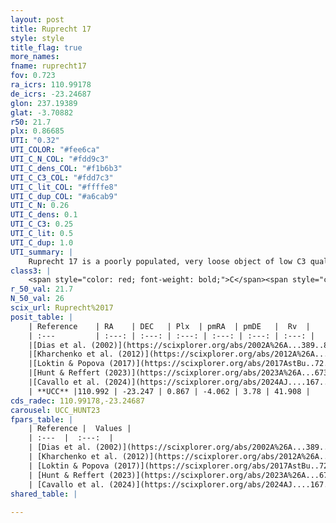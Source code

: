 ```yaml
---
layout: post
title: Ruprecht 17
style: style
title_flag: true
more_names: 
fname: ruprecht17
fov: 0.723
ra_icrs: 110.99178
de_icrs: -23.24687
glon: 237.19389
glat: -3.70882
r50: 21.7
plx: 0.86685
UTI: "0.32"
UTI_COLOR: "#fee6ca"
UTI_C_N_COL: "#fdd9c3"
UTI_C_dens_COL: "#f1b6b3"
UTI_C_C3_COL: "#fdd7c3"
UTI_C_lit_COL: "#ffffe8"
UTI_C_dup_COL: "#a6cab9"
UTI_C_N: 0.26
UTI_C_dens: 0.1
UTI_C_C3: 0.25
UTI_C_lit: 0.5
UTI_C_dup: 1.0
UTI_summary: |
    Ruprecht 17 is a poorly populated, very loose object of low C3 quality. It is moderately studied in the literature.
class3: |
    <span style="color: red; font-weight: bold;">C</span><span style="color: red; font-weight: bold;">C</span>
r_50_val: 21.7
N_50_val: 26
scix_url: Ruprecht%2017
posit_table: |
    | Reference    | RA    | DEC   | Plx  | pmRA  | pmDE   |  Rv  |
    | :---         | :---: | :---: | :---: | :---: | :---: | :---: |
    |[Dias et al. (2002)](https://scixplorer.org/abs/2002A%26A...389..871D) | 110.9 | -23.183 | -- | -2.93 | 5.08 | -- |
    |[Kharchenko et al. (2012)](https://scixplorer.org/abs/2012A%26A...543A.156K) | 110.907 | -23.185 | -- | -3.99 | 3.73 | -- |
    |[Loktin & Popova (2017)](https://scixplorer.org/abs/2017AstBu..72..257L) | 110.895 | -23.187 | -- | -3.096 | 3.561 | -- |
    |[Hunt & Reffert (2023)](https://scixplorer.org/abs/2023A%26A...673A.114H) | 110.827 | -23.24 | 0.846 | -4.147 | 3.788 | 32.506 |
    |[Cavallo et al. (2024)](https://scixplorer.org/abs/2024AJ....167...12C) | 110.947 | -23.232 | 0.849 | -- | -- | -- |
    | **UCC** |110.992 | -23.247 | 0.867 | -4.062 | 3.78 | 41.908 | 
cds_radec: 110.99178,-23.24687
carousel: UCC_HUNT23
fpars_table: |
    | Reference |  Values |
    | :---  |  :---:  |
    | [Dias et al. (2002)](https://scixplorer.org/abs/2002A%26A...389..871D) | `E(B-V)=0.291, Dist=1263.0, Age=8.325` |
    | [Kharchenko et al. (2012)](https://scixplorer.org/abs/2012A%26A...543A.156K) | `e_bv=0.291, distance=1263, log_age=8.325` |
    | [Loktin & Popova (2017)](https://scixplorer.org/abs/2017AstBu..72..257L) | `E(B-V)=0.188, Dmod=11.128, logt=9.04` |
    | [Hunt & Reffert (2023)](https://scixplorer.org/abs/2023A%26A...673A.114H) | `AV50=0.137, diffAV50=0.946, MOD50=10.284, logAge50=8.043` |
    | [Cavallo et al. (2024)](https://scixplorer.org/abs/2024AJ....167...12C) | `AV50=0.0, dMod50=10.25, logAge50=8.46, [Fe/H]50=0.55` |
shared_table: |
    
---
```

